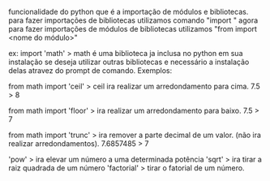 funcionalidade do python que é a importação de módulos e bibliotecas.
para fazer importações de bibliotecas utilizamos comando "import <nome da biblioteca>"
agora para fazer importações de módulos de bibliotecas utilizamos "from <nome da biblioteca> import <nome do módulo>"
  
ex: import 'math' > math é uma biblioteca ja inclusa no python em sua instalação
se deseja utilizar outras bibliotecas e necessário a instalação delas atravez do prompt de comando.
Exemplos:

from math import 'ceil' > ceil ira realizar um arredondamento para cima.
7.5 > 8

from math import 'floor' > ira realizar um arredondamento para baixo.
7.5 > 7

from math import 'trunc' > ira remover a parte decimal de um valor. (não ira realizar arredondamentos).
7.6857485 > 7

'pow' > ira elevar um número a uma determinada potência
'sqrt' > ira tirar a raiz quadrada de um número
'factorial' > tirar o fatorial de um número.
